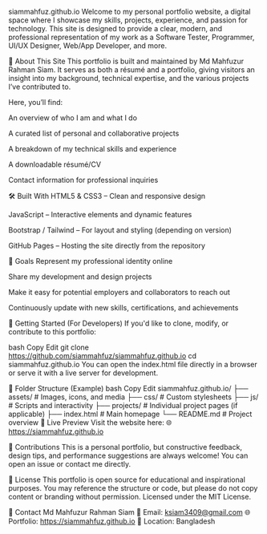 siammahfuz.github.io
Welcome to my personal portfolio website, a digital space where I showcase my skills, projects, experience, and passion for technology. This site is designed to provide a clear, modern, and professional representation of my work as a Software Tester, Programmer, UI/UX Designer, Web/App Developer, and more.

📌 About This Site
This portfolio is built and maintained by Md Mahfuzur Rahman Siam. It serves as both a résumé and a portfolio, giving visitors an insight into my background, technical expertise, and the various projects I’ve contributed to.

Here, you’ll find:

An overview of who I am and what I do

A curated list of personal and collaborative projects

A breakdown of my technical skills and experience

A downloadable résumé/CV

Contact information for professional inquiries

🛠️ Built With
HTML5 & CSS3 – Clean and responsive design

JavaScript – Interactive elements and dynamic features

Bootstrap / Tailwind – For layout and styling (depending on version)

GitHub Pages – Hosting the site directly from the repository

🎯 Goals
Represent my professional identity online

Share my development and design projects

Make it easy for potential employers and collaborators to reach out

Continuously update with new skills, certifications, and achievements

🚀 Getting Started (For Developers)
If you'd like to clone, modify, or contribute to this portfolio:

bash
Copy
Edit
git clone https://github.com/siammahfuz/siammahfuz.github.io
cd siammahfuz.github.io
You can open the index.html file directly in a browser or serve it with a live server for development.

📂 Folder Structure (Example)
bash
Copy
Edit
siammahfuz.github.io/
├── assets/             # Images, icons, and media
├── css/                # Custom stylesheets
├── js/                 # Scripts and interactivity
├── projects/           # Individual project pages (if applicable)
├── index.html          # Main homepage
└── README.md           # Project overview
📸 Live Preview
Visit the website here:
🌐 https://siammahfuz.github.io

🙌 Contributions
This is a personal portfolio, but constructive feedback, design tips, and performance suggestions are always welcome! You can open an issue or contact me directly.

📄 License
This portfolio is open source for educational and inspirational purposes. You may reference the structure or code, but please do not copy content or branding without permission. Licensed under the MIT License.

💬 Contact
Md Mahfuzur Rahman Siam
📧 Email: ksiam3409@gmail.com
🌐 Portfolio: https://siammahfuz.github.io
📌 Location: Bangladesh
